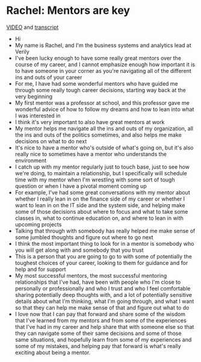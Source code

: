 # Rachel: Mentors are key

[VIDEO](./resources/4_video_rachel_mentors-are-key.mp4) and [transcript](./resources/4_video_rachel_mentors-are-key.txt)

- Hi
- My name is Rachel, and I'm the business systems and analytics lead at Verily
- I've been lucky enough to have some really great mentors over the course of my career, and I cannot emphasize enough how important it is to have someone in your corner as you're navigating all of the different ins and outs of your career
- For me, I have had some wonderful mentors who have guided me through some really tough career decisions, starting way back at the very beginning
- My first mentor was a professor at school, and this professor gave me wonderful advice of how to follow my dreams and how to lean into what I was interested in
- I think it's very important to also have great mentors at work
- My mentor helps me navigate all the ins and outs of my organization, all the ins and outs of the politics sometimes, and also helps me make decisions on what to do next
- It's nice to have a mentor who's outside of what's going on, but it's also really nice to sometimes have a mentor who understands the environment
- I catch up with my mentor regularly just to touch base, just to see how we're doing, to maintain a relationship, but I specifically will schedule time with my mentor when I'm wrestling with some sort of tough question or when I have a pivotal moment coming up
- For example, I've had some great conversations with my mentor about whether I really lean in on the finance side of my career or whether I want to lean in on the IT side and the system side, and helping make some of those decisions about where to focus and what to take some classes in, what to continue education on, and where to lean in with upcoming projects
- Talking that through with somebody has really helped me make sense of some jumbled thoughts and figure out where to go next
- I think the most important thing to look for in a mentor is somebody who you will get along with and somebody that you trust
- This is a person that you are going to go to with some of potentially the toughest choices of your career, looking to them for guidance and for help and for support
- My most successful mentors, the most successful mentoring relationships that I've had, have been with people who I'm close to personally or professionally and who I trust and who I feel comfortable sharing potentially deep thoughts with, and a lot of potentially sensitive details about what I'm thinking, what I'm going through, and what I want so that they can help me make sense of that and figure out what to do
- I love now that I can pay that forward and share some of the wisdom that I've learned from my mentors and from some of the experiences that I've had in my career and help share that with someone else so that they can navigate some of their same decisions and some of those same situations, and hopefully learn from some of my experiences and some of my mistakes, and helping pay that forward is what's really exciting about being a mentor.

